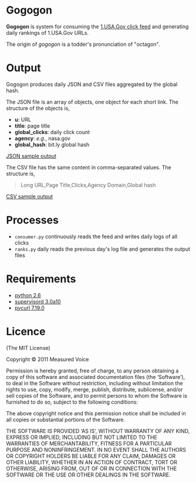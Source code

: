 Gogogon
=======

**Gogogon** is system for consuming the [1.USA.Gov click feed](http://bitly.measuredvoice.com/usa.gov) 
and generating daily rankings of 1.USA.Gov URLs.

The origin of *gogogon* is a todder's pronunciation of "octagon".

Output
======

Gogogon produces daily JSON and CSV files aggregated by the global hash.

The JSON file is an array of objects, one object for each short link. The structure of the objects is,

 * **u**: URL
 * **title**: page title
 * **global_clicks**: daily click count
 * **agency**: *e.g.*, nasa.gov
 * **global_hash**: bit.ly global hash

[JSON sample output](https://gist.github.com/1068435)

The CSV file has the same content in comma-separated values. The structure is, 

> Long URL,Page Title,Clicks,Agency Domain,Global hash

[CSV sample output](https://gist.github.com/1068436)

Processes
=========

 * `consumer.py` continuously reads the feed and writes daily logs of all clicks
 * `ranks.py` daily reads the previous day's log file and generates the output files

Requirements
============

 * [python 2.6](http://www.python.org/download/releases/2.6/)
 * [supervisord 3.0a10](http://supervisord.org/)
 * [pycurl 7.19.0](http://pycurl.sourceforge.net/)

Licence
=======

(The MIT License)

Copyright © 2011 Measured Voice

Permission is hereby granted, free of charge, to any person obtaining a copy of
this software and associated documentation files (the ‘Software’), to deal in
the Software without restriction, including without limitation the rights to
use, copy, modify, merge, publish, distribute, sublicense, and/or sell copies of
the Software, and to permit persons to whom the Software is furnished to do so,
subject to the following conditions:

The above copyright notice and this permission notice shall be included in all
copies or substantial portions of the Software.

THE SOFTWARE IS PROVIDED ‘AS IS’, WITHOUT WARRANTY OF ANY KIND, EXPRESS OR
IMPLIED, INCLUDING BUT NOT LIMITED TO THE WARRANTIES OF MERCHANTABILITY, FITNESS
FOR A PARTICULAR PURPOSE AND NONINFRINGEMENT. IN NO EVENT SHALL THE AUTHORS OR
COPYRIGHT HOLDERS BE LIABLE FOR ANY CLAIM, DAMAGES OR OTHER LIABILITY, WHETHER
IN AN ACTION OF CONTRACT, TORT OR OTHERWISE, ARISING FROM, OUT OF OR IN
CONNECTION WITH THE SOFTWARE OR THE USE OR OTHER DEALINGS IN THE SOFTWARE.
